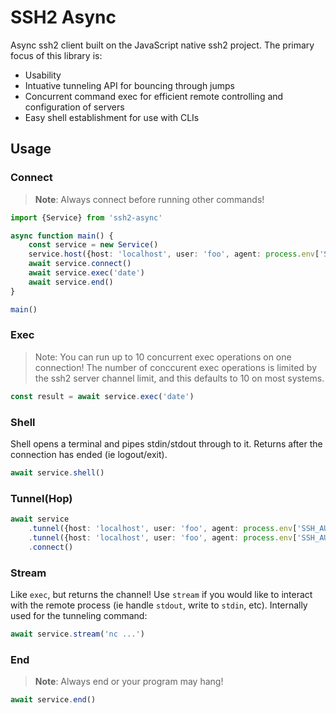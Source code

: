 SSH2 Async
==========

Async ssh2 client built on the JavaScript native ssh2 project. The primary focus of this library is:

* Usability
* Intuative tunneling API for bouncing through jumps
* Concurrent command exec for efficient remote controlling and configuration of servers
* Easy shell establishment for use with CLIs

## Usage
### Connect
> **Note**: Always connect before running other commands!
```ts
import {Service} from 'ssh2-async'

async function main() {
    const service = new Service()
    service.host({host: 'localhost', user: 'foo', agent: process.env['SSH_AUTH_SOCK']})
    await service.connect()
    await service.exec('date')
    await service.end()
}

main()

```

### Exec
> Note: You can run up to 10 concurrent exec operations on one connection! The number of
> conccurent exec operations is limited by the ssh2 server channel limit, and this
> defaults to 10 on most systems.
```ts
const result = await service.exec('date')
```

### Shell
Shell opens a terminal and pipes stdin/stdout through to it.
Returns after the connection has ended (ie logout/exit).
```ts
await service.shell()
```

### Tunnel(Hop)
```ts
await service
    .tunnel({host: 'localhost', user: 'foo', agent: process.env['SSH_AUTH_SOCK'], agentForward: true})
    .tunnel({host: 'localhost', user: 'foo', agent: process.env['SSH_AUTH_SOCK']})
    .connect()
```

### Stream
Like `exec`, but returns the channel! Use `stream` if you would like to interact with the remote process
(ie handle `stdout`, write to `stdin`, etc). Internally used for the tunneling command:

```ts
await service.stream('nc ...')
```

### End
> **Note**: Always end or your program may hang!
```ts
await service.end()
```